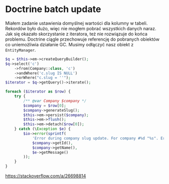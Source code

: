 # Doctrine batch update

Miałem zadanie ustawienia domyślnej wartości dla kolumny w tabeli. Rekordów było dużo, więc nie mogłem pobrać wszystkich danych naraz. Jak się okazało skorzystanie z iteratora, też nie rozwiązuje do końca problemu. Doctrine ciągle przechowuje referencję do pobranych obiektów co uniemożliwia działanie GC. Musimy odłączyć nasz obiekt z `EntityManager`.


``` php
$q = $this->em->createQueryBuilder();
$q->select('c')
    ->from(Company::class, 'c')
    ->andWhere('c.slug IS NULL')
    ->orWhere("c.slug = ''");
$iterator = $q->getQuery()->iterate();

foreach ($iterator as $row) {
    try {
        /** @var Company $company */
        $company = $row[0];
        $company->generateSlug();
        $this->em->persist($company);
        $this->em->flush();
        $this->em->detach($row[0]);
    } catch (\Exception $e) {
        $io->error(sprintf(
            'Error during company slug update. For company #%d "%s". Error: %s',
            $company->getId(),
            $company->getName(),
            $e->getMessage()
        ));
    }
}
```

https://stackoverflow.com/a/26698814

